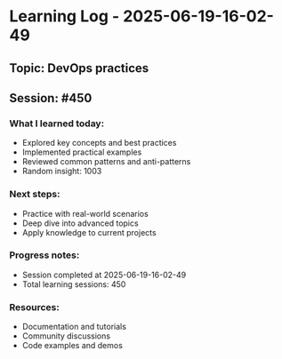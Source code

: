 # Learning Log - 2025-06-19-16-02-49

## Topic: DevOps practices
## Session: #450

### What I learned today:
- Explored key concepts and best practices
- Implemented practical examples  
- Reviewed common patterns and anti-patterns
- Random insight: 1003

### Next steps:
- Practice with real-world scenarios
- Deep dive into advanced topics
- Apply knowledge to current projects

### Progress notes:
- Session completed at 2025-06-19-16-02-49
- Total learning sessions: 450

### Resources:
- Documentation and tutorials
- Community discussions
- Code examples and demos
